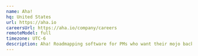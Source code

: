 ```yaml
---
name: Aha!
hq: United States
url: https://aha.io
careersUrl: https://aha.io/company/careers
remoteModel: full
timezone: UTC-6
description: Aha! Roadmapping software for PMs who want their mojo back.
---
```

